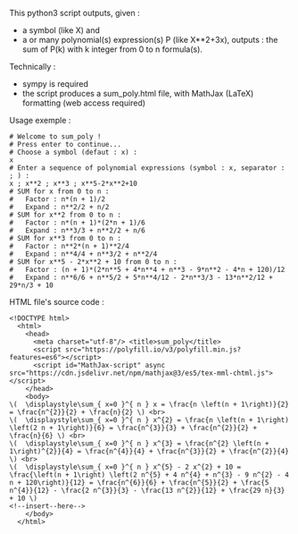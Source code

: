 This python3 script outputs, given : 
 - a symbol (like X) and 
 - a or many polynomial(s) expression(s) P (like X**2+3x),
 outputs :
   the sum of P(k) with k integer from 0 to n formula(s).


Technically :
 - sympy is required
 - the script produces a sum_poly.html file, 
     with MathJax (LaTeX) formatting (web access required)


Usage exemple :
```
# Welcome to sum_poly !
# Press enter to continue...
# Choose a symbol (defaut : x) :
x
# Enter a sequence of polynomial expressions (symbol : x, separator : ; ) :
x ; x**2 ; x**3 ; x**5-2*x**2+10           
# SUM for x from 0 to n : 
#   Factor : n*(n + 1)/2
#   Expand : n**2/2 + n/2
# SUM for x**2 from 0 to n : 
#   Factor : n*(n + 1)*(2*n + 1)/6
#   Expand : n**3/3 + n**2/2 + n/6
# SUM for x**3 from 0 to n : 
#   Factor : n**2*(n + 1)**2/4
#   Expand : n**4/4 + n**3/2 + n**2/4
# SUM for x**5 - 2*x**2 + 10 from 0 to n : 
#   Factor : (n + 1)*(2*n**5 + 4*n**4 + n**3 - 9*n**2 - 4*n + 120)/12
#   Expand : n**6/6 + n**5/2 + 5*n**4/12 - 2*n**3/3 - 13*n**2/12 + 29*n/3 + 10
```

HTML file's source code :
```
<!DOCTYPE html>
  <html>
    <head>
      <meta charset="utf-8"/> <title>sum_poly</title>
      <script src="https://polyfill.io/v3/polyfill.min.js?features=es6"></script>
      <script id="MathJax-script" async src="https://cdn.jsdelivr.net/npm/mathjax@3/es5/tex-mml-chtml.js"></script>
    </head>
    <body>
\(  \displaystyle\sum_{ x=0 }^{ n } x = \frac{n \left(n + 1\right)}{2} = \frac{n^{2}}{2} + \frac{n}{2} \) <br>
\(  \displaystyle\sum_{ x=0 }^{ n } x^{2} = \frac{n \left(n + 1\right) \left(2 n + 1\right)}{6} = \frac{n^{3}}{3} + \frac{n^{2}}{2} + \frac{n}{6} \) <br>
\(  \displaystyle\sum_{ x=0 }^{ n } x^{3} = \frac{n^{2} \left(n + 1\right)^{2}}{4} = \frac{n^{4}}{4} + \frac{n^{3}}{2} + \frac{n^{2}}{4} \) <br>
\(  \displaystyle\sum_{ x=0 }^{ n } x^{5} - 2 x^{2} + 10 = \frac{\left(n + 1\right) \left(2 n^{5} + 4 n^{4} + n^{3} - 9 n^{2} - 4 n + 120\right)}{12} = \frac{n^{6}}{6} + \frac{n^{5}}{2} + \frac{5 n^{4}}{12} - \frac{2 n^{3}}{3} - \frac{13 n^{2}}{12} + \frac{29 n}{3} + 10 \)
<!--insert--here-->
    </body>
  </html>
```

